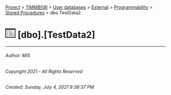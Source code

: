 #### 

[Project](../../../../../index.md) > [TIMMBI\\BI](../../../../index.md) > [User databases](../../../index.md) > [External](../../index.md) > [Programmability](../index.md) > [Stored Procedures](Stored_Procedures.md) > dbo.TestData2

# ![Stored Procedures](../../../../../Images/StoredProcedure32.png) [dbo].[TestData2]

---

###### Author:  MIS

###### Copyright 2021 - All Rights Reserved

###### Created: Sunday, July 4, 2021 9:38:37 PM


